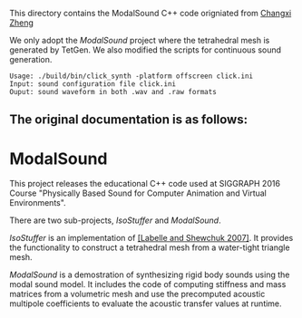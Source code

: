 This directory contains the ModalSound C++ code origniated from [Changxi Zheng](https://github.com/cxzheng/ModalSound)

We only adopt the _ModalSound_ project where the tetrahedral mesh is generated by TetGen.
We also modified the scripts for continuous sound generation.

```
Usage: ./build/bin/click_synth -platform offscreen click.ini
Input: sound configuration file click.ini
Ouput: sound waveform in both .wav and .raw formats
```

The original documentation is as follows:
------------------------------------------

# ModalSound
This project releases the educational C++ code used at SIGGRAPH 2016 Course "Physically Based Sound for Computer Animation and Virtual Environments".

There are two sub-projects, _IsoStuffer_ and _ModalSound_.

_IsoStuffer_ is an implementation of [[Labelle and Shewchuk 2007]](http://www.cs.berkeley.edu/~jrs/papers/stuffing.pdf). It provides the functionality to construct a tetrahedral mesh from a water-tight triangle mesh.

_ModalSound_ is a demostration of synthesizing rigid body sounds using the modal sound model. It includes the code of computing stiffness and mass matrices from a volumetric mesh and use the precomputed acoustic multipole coefficients to evaluate the acoustic transfer values at runtime.
